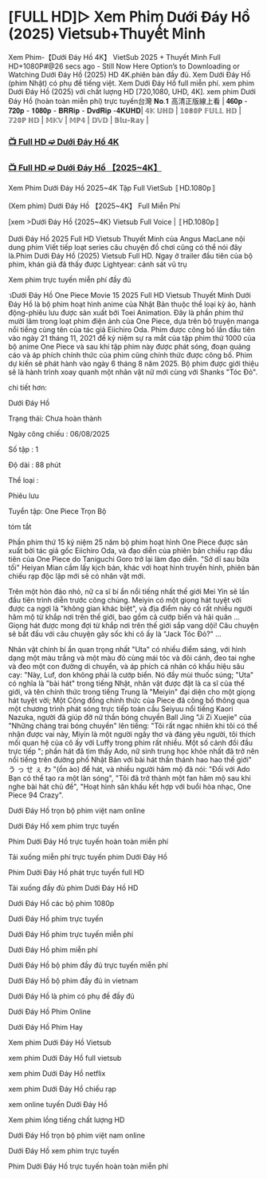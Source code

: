 # [𝖥𝖴𝖫𝖫 𝖧𝖣]▷ 𝖷𝖾𝗆 𝖯𝗁𝗂𝗆 Dưới Đáy Hồ (2025) 𝖵𝗂𝖾𝗍𝗌𝗎𝖻+𝖳𝗁𝗎𝗒𝖾̂́𝗍 𝖬𝗂𝗇𝗁

Xem Phim-【Dưới Đáy Hồ 4K】 VietSub 2025 + Thuyết Minh Full HD+1080P#@26 secs ago - Still Now Here Option’s to Downloading or Watching Dưới Đáy Hồ (2025) HD 4K.phiên bản đầy đủ. Xem Dưới Đáy Hồ (phim Nhật) có phụ đề tiếng việt. Xem Dưới Đáy Hồ full miễn phí. xem phim Dưới Đáy Hồ (2025) với chất lượng HD [720,1080, UHD, 4K]. xem phim Dưới Đáy Hồ (hoàn toàn miễn phí) trực tuyến台灣 𝐍𝐨.𝟏 高清正版線上看 | 𝟒𝟔𝟎𝐩 - 𝟕𝟐𝟎𝐩 - 𝟏𝟎𝟖𝟎𝐩 - 𝐁𝐑𝐑𝐢𝐩 - 𝐃𝐯𝐝𝐑𝐢𝐩 -𝟒𝐊𝐔𝐇𝐃| 𝟜𝕂 𝕌ℍ𝔻 | 𝟙𝟘𝟠𝟘ℙ 𝔽𝕌𝕃𝕃 ℍ𝔻 | 𝟟𝟚𝟘ℙ ℍ𝔻 | 𝕄𝕂𝕍 | 𝕄ℙ𝟜 | 𝔻𝕍𝔻 | 𝔹𝕝𝕦-ℝ𝕒𝕪 |

### [📺 Full HD ➫️ Dưới Đáy Hồ 4K](https://t.co/1ZnQyLjZfB)

### [📺 Full HD ➫️ Dưới Đáy Hồ 【2025~4K】](https://t.co/1ZnQyLjZfB)

Xem Phim Dưới Đáy Hồ 2025~4K Tập Full VietSub 〚HD.1080p〛

(Xem phim) Dưới Đáy Hồ 【2025~4K】 Full Miễn Phí

[xem >Dưới Đáy Hồ {2025~4K} Vietsub Full Voice | 〚HD.1080p〛

Dưới Đáy Hồ 2025 Full HD Vietsub Thuyết Minh của Angus MacLane nội dung phim Viết tiếp loạt series câu chuyện đồ chơi cũng có thể nói đây là.Phim Dưới Đáy Hồ (2025) Vietsub Full HD. Ngay ở trailer đầu tiên của bộ phim, khán giả đã thấy được Lightyear: cảnh sát vũ trụ

Xem phim trực tuyến miễn phí đầy đủ

วDưới Đáy Hồ One Piece Movie 15 2025 Full HD Vietsub Thuyết Minh Dưới Đáy Hồ là bộ phim hoạt hình anime của Nhật Bản thuộc thể loại kỳ ảo, hành động-phiêu lưu được sản xuất bởi Toei Animation. Đây là phần phim thứ mười lăm trong loạt phim điện ảnh của One Piece, dựa trên bộ truyện manga nổi tiếng cùng tên của tác giả Eiichiro Oda. Phim được công bố lần đầu tiên vào ngày 21 tháng 11, 2021 để kỷ niệm sự ra mắt của tập phim thứ 1000 của bộ anime One Piece và sau khi tập phim này được phát sóng, đoạn quảng cáo và áp phích chính thức của phim cũng chính thức được công bố. Phim dự kiến sẽ phát hành vào ngày 6 tháng 8 năm 2025. Bộ phim được giới thiệu sẽ là hành trình xoay quanh một nhân vật nữ mới cùng với Shanks "Tóc Đỏ".

chi tiết hơn:

Dưới Đáy Hồ

Trạng thái: Chưa hoàn thành

Ngày công chiếu : 06/08/2025

Số tập : 1

Độ dài : 88 phút

Thể loại :

Phiêu lưu

Tuyển tập: One Piece Trọn Bộ

tóm tắt

Phần phim thứ 15 kỷ niệm 25 năm bộ phim hoạt hình One Piece được sản xuất bởi tác giả gốc Eiichiro Oda, và đạo diễn của phiên bản chiếu rạp đầu tiên của One Piece do Taniguchi Goro trở lại làm đạo diễn. "Sở dĩ sau bữa tối" Heiyan Mian cầm lấy kịch bản, khác với hoạt hình truyền hình, phiên bản chiếu rạp độc lập mới sẽ có nhân vật mới.

Trên một hòn đảo nhỏ, nữ ca sĩ bí ẩn nổi tiếng nhất thế giới Mei Yin sẽ lần đầu tiên trình diễn trước công chúng. Meiyin có một giọng hát tuyệt vời được ca ngợi là "không gian khác biệt", và địa điểm này có rất nhiều người hâm mộ từ khắp nơi trên thế giới, bao gồm cả cướp biển và hải quân ... Giọng hát được mong đợi từ khắp nơi trên thế giới sắp vang dội! Câu chuyện sẽ bắt đầu với câu chuyện gây sốc khi cô ấy là "Jack Tóc Đỏ?" ...

Nhân vật chính bí ẩn quan trọng nhất "Uta" có nhiều điểm sáng, với hình dạng một màu trắng và một màu đỏ cùng mái tóc và đôi cánh, đeo tai nghe và đeo một con đường di chuyển, và áp phích cá nhân có khẩu hiệu sâu cay: "Này, Luf, don không phải là cướp biển. Nó đầy mùi thuốc súng; "Uta" có nghĩa là "bài hát" trong tiếng Nhật, nhân vật được đặt là ca sĩ của thế giới, và tên chính thức trong tiếng Trung là "Meiyin" đại diện cho một giọng hát tuyệt vời; Một Cộng đồng chính thức của Piece đã công bố thông qua một chương trình phát sóng trực tiếp toàn cầu Seiyuu nổi tiếng Kaori Nazuka, người đã giúp đỡ nữ thần bóng chuyền Ball Jing "Ji Zi Xuejie" của "Những chàng trai bóng chuyền" lên tiếng: "Tôi rất ngạc nhiên khi tôi có thể nhận được vai này, Miyin là một người ngây thơ và đáng yêu người, tôi thích mối quan hệ của cô ấy với Luffy trong phim rất nhiều. Một số cảnh đối đầu trực tiếp "; phần hát đã tìm thấy Ado, nữ sinh trung học khỏe nhất đã trở nên nổi tiếng trên đường phố Nhật Bản với bài hát thần thánh hao hao thế giới" う っ せ ぇ わ "(ồn ào) để hát, và nhiều người hâm mộ đã nói: "Đối với Ado Bạn có thể tạo ra một làn sóng", "Tôi đã trở thành một fan hâm mộ sau khi nghe bài hát chủ đề", "Hoạt hình sân khấu kết hợp với buổi hòa nhạc, One Piece 94 Crazy".

Dưới Đáy Hồ trọn bộ phim việt nam online

Dưới Đáy Hồ xem phim trực tuyến

Phim Dưới Đáy Hồ trực tuyến hoàn toàn miễn phí

Tải xuống miễn phí trực tuyến phim Dưới Đáy Hồ

Phim Dưới Đáy Hồ phát trực tuyến full HD

Tải xuống đầy đủ phim Dưới Đáy Hồ HD

Dưới Đáy Hồ các bộ phim 1080p

Dưới Đáy Hồ phim trực tuyến

Dưới Đáy Hồ phim trực tuyến miễn phí

Dưới Đáy Hồ phim miễn phí

Dưới Đáy Hồ bộ phim đầy đủ trực tuyến miễn phí

Dưới Đáy Hồ bộ phim đầy đủ in vietnam

Dưới Đáy Hồ là phim có phụ đề đầy đủ

Dưới Đáy Hồ Phim Online

Dưới Đáy Hồ Phim Hay

Xem phim Dưới Đáy Hồ Vietsub

xem phim Dưới Đáy Hồ full vietsub

xem phim Dưới Đáy Hồ netflix

xem phim Dưới Đáy Hồ chiếu rạp

xem online tuyến Dưới Đáy Hồ

Xem phim lồng tiếng chất lượng HD

Dưới Đáy Hồ trọn bộ phim việt nam online

Dưới Đáy Hồ xem phim trực tuyến

Phim Dưới Đáy Hồ trực tuyến hoàn toàn miễn phí
